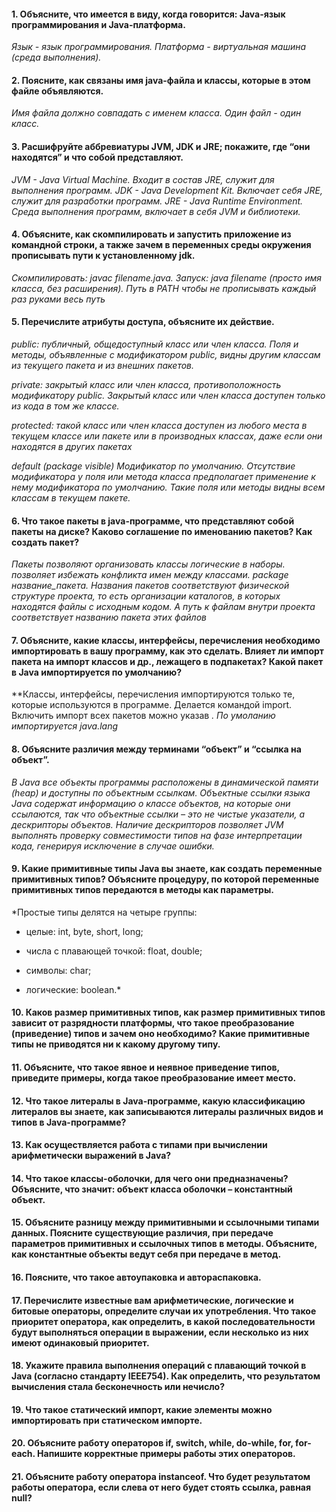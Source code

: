 #### 1. Объясните, что имеется в виду, когда говорится: Java-язык программирования и Java-платформа.

*Язык - язык программирования. Платформа - виртуальная машина (среда выполнения).*

#### 2. Поясните, как связаны имя java-файла и классы, которые в этом файле объявляются.

*Имя файла должно совпадать с именем класса. Один файл - один класс.*

#### 3. Расшифруйте аббревиатуры JVM, JDK и JRE; покажите, где “они находятся” и что собой представляют.

*JVM - Java Virtual Machine. Входит в состав JRE, служит для выполнения программ. JDK - Java Development Kit. Включает
себя JRE, служит для разработки программ. JRE - Java Runtime Environment. Среда выполнения программ, включает в себя JVM
и библиотеки.*

#### 4. Объясните, как скомпилировать и запустить приложение из командной строки, а также зачем в переменных среды окружения прописывать пути к установленному jdk.

*Скомпилировать: javac filename.java. Запуск: java filename (просто имя класса, без расширения). Путь в PATH чтобы не
прописывать каждый раз руками весь путь*

#### 5. Перечислите атрибуты доступа, объясните их действие.

*public: публичный, общедоступный класс или член класса. Поля и методы, объявленные с модификатором public, видны другим
классам из текущего пакета и из внешних пакетов.*

*private: закрытый класс или член класса, противоположность модификатору public. Закрытый класс или член класса доступен
только из кода в том же классе.*

*protected: такой класс или член класса доступен из любого места в текущем классе или пакете или в производных классах,
даже если они находятся в других пакетах*

*default (package visible) Модификатор по умолчанию. Отсутствие модификатора у поля или метода класса предполагает
применение к нему модификатора по умолчанию. Такие поля или методы видны всем классам в текущем пакете.*

#### 6. Что такое пакеты в java-программе, что представляют собой пакеты на диске? Каково соглашение по именованию пакетов? Как создать пакет?

*Пакеты позволяют организовать классы логические в наборы. позволяет избежать конфликта имен между классами. package
название_пакета. Названия пакетов соответствуют физической структуре проекта, то есть организации каталогов, в которых
находятся файлы с исходным кодом. А путь к файлам внутри проекта соответствует названию пакета этих файлов*

#### 7. Объясните, какие классы, интерфейсы, перечисления необходимо импортировать в вашу программу, как это сделать. Влияет ли импорт пакета на импорт классов и др., лежащего в подпакетах? Какой пакет в Java импортируется по умолчанию?
**Классы, интерфейсы, перечисления импортируются только те, которые используются в программе. Делается командой import. Включить импорт всех пакетов можно указав *. По умоланию импортируется java.lang*
#### 8. Объясните различия между терминами “объект” и “ссылка на объект”.
*В Java все объекты программы расположены в динамической памяти
(heap) и доступны по объектным ссылкам. Объектные ссылки языка Java
содержат информацию о классе объектов, на которые они ссылаются, так
что объектные ссылки – это не чистые указатели, а дескрипторы объектов.
Наличие дескрипторов позволяет JVM выполнять проверку совместимости
типов на фазе интерпретации кода, генерируя исключение в случае ошибки.*
#### 9. Какие примитивные типы Java вы знаете, как создать переменные примитивных типов? Объясните процедуру, по которой переменные примитивных типов передаются в методы как параметры.
*Простые типы делятся на четыре группы:
- целые: int, byte, short, long; 

- числа с плавающей точкой: float, double;

- символы: char; 

- логические: boolean.*
#### 10. Каков размер примитивных типов, как размер примитивных типов зависит от разрядности платформы, что такое преобразование (приведение) типов и зачем оно необходимо? Какие примитивные типы не приводятся ни к какому другому типу.

#### 11. Объясните, что такое явное и неявное приведение типов, приведите примеры, когда такое преобразование имеет место.

#### 12. Что такое литералы в Java-программе, какую классификацию литералов вы знаете, как записываются литералы различных видов и типов в Java-программе?

#### 13. Как осуществляется работа с типами при вычислении арифметически выражений в Java?

#### 14. Что такое классы-оболочки, для чего они предназначены? Объясните, что значит: объект класса оболочки – константный объект.

#### 15. Объясните разницу между примитивными и ссылочными типами данных. Поясните существующие различия, при передаче параметров примитивных и ссылочных типов в методы. Объясните, как константные объекты ведут себя при передаче в метод.

#### 16. Поясните, что такое автоупаковка и автораспаковка.

#### 17. Перечислите известные вам арифметические, логические и битовые операторы, определите случаи их употребления. Что такое приоритет оператора, как определить, в какой последовательности будут выполняться операции в выражении, если несколько из них имеют одинаковый приоритет.

#### 18. Укажите правила выполнения операций с плавающий точкой в Java (согласно стандарту IEEE754). Как определить, что результатом вычисления стала бесконечность или нечисло?

#### 19. Что такое статический импорт, какие элементы можно импортировать при статическом импорте.

#### 20. Объясните работу операторов if, switch, while, do-while, for, for-each. Напишите корректные примеры работы этих операторов.

#### 21. Объясните работу оператора instanceof. Что будет результатом работы оператора, если слева от него будет стоять ссылка, равная null?